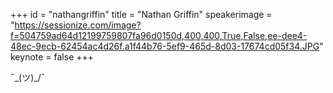 ﻿+++
id = "nathangriffin"
title = "Nathan Griffin"
speakerimage = "https://sessionize.com/image?f=504759ad64d12199759807fa96d0150d,400,400,True,False,ee-dee4-48ec-9ecb-62454ac4d26f.a1f44b76-5ef9-465d-8d03-17674cd05f34.JPG"
keynote = false
+++

¯\_(ツ)_/¯